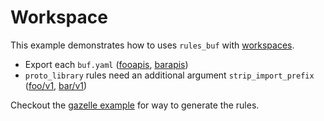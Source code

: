# Workspace

This example demonstrates how to uses `rules_buf` with [workspaces](https://docs.buf.build/reference/workspaces).

- Export each `buf.yaml` ([fooapis](fooapis/BUILD.bazel#L4), [barapis](barapis/BUILD.bazel#L4))
- `proto_library` rules need an additional argument `strip_import_prefix` ([foo/v1](fooapis/foo/v1/BUILD.bazel#L7), [bar/v1](barapis/bar/v1/BUILD.bazel#L7))

Checkout the [gazelle example](../gazelle) for way to generate the rules.

